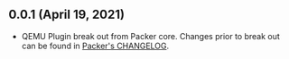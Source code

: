 ## 0.0.1 (April 19, 2021)

* QEMU Plugin break out from Packer core. Changes prior to break out can be found in [Packer's CHANGELOG](https://github.com/hashicorp/packer/blob/master/CHANGELOG.md).
